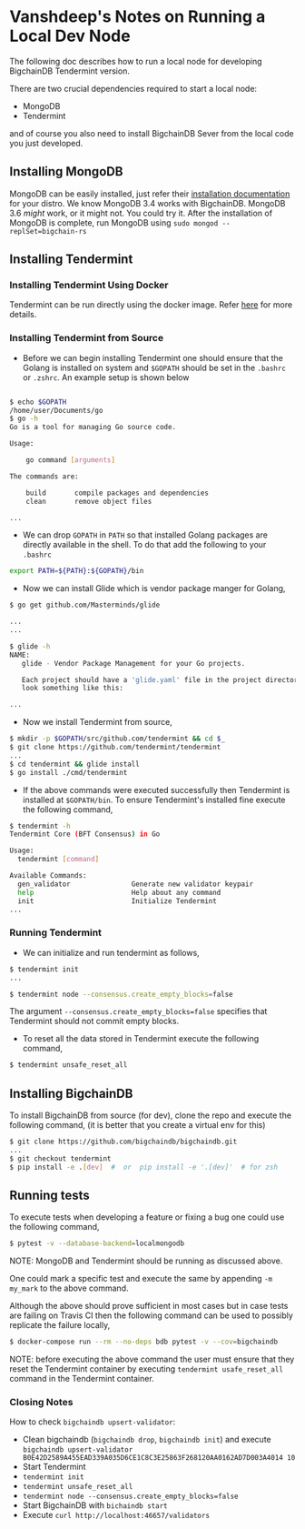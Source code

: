 # Vanshdeep's Notes on Running a Local Dev Node

The following doc describes how to run a local node for developing BigchainDB Tendermint version.

There are two crucial dependencies required to start a local node:

- MongoDB
- Tendermint

and of course you also need to install BigchainDB Sever from the local code you just developed.


## Installing MongoDB

MongoDB can be easily installed, just refer their [installation documentation](https://docs.mongodb.com/manual/installation/) for your distro. 
We know MongoDB 3.4 works with BigchainDB.
MongoDB 3.6 _might_ work, or it might not. You could try it.
After the installation of MongoDB is complete, run MongoDB using `sudo mongod --replSet=bigchain-rs`


## Installing Tendermint

### Installing Tendermint Using Docker

Tendermint can be run directly using the docker image. Refer [here](https://hub.docker.com/r/tendermint/tendermint/) for more details.


### Installing Tendermint from Source
- Before we can begin installing Tendermint one should ensure that the Golang is installed on system and `$GOPATH` should be set in the `.bashrc` or `.zshrc`. An example setup is shown below

```bash

$ echo $GOPATH
/home/user/Documents/go
$ go -h
Go is a tool for managing Go source code.

Usage:

	go command [arguments]

The commands are:

	build       compile packages and dependencies
	clean       remove object files

...

```

- We can drop `GOPATH` in `PATH` so that installed Golang packages are directly available in the shell. To do that add the following to your `.bashrc`

```bash
export PATH=${PATH}:${GOPATH}/bin
```

- Now we can install Glide which is vendor package manger for Golang,

```bash
$ go get github.com/Masterminds/glide

...
...

$ glide -h
NAME:
   glide - Vendor Package Management for your Go projects.

   Each project should have a 'glide.yaml' file in the project directory. Files
   look something like this:

...
```

- Now we install Tendermint from source,

```bash
$ mkdir -p $GOPATH/src/github.com/tendermint && cd $_
$ git clone https://github.com/tendermint/tendermint
...
$ cd tendermint && glide install
$ go install ./cmd/tendermint
```

- If the above commands were executed successfully then Tendermint is installed at `$GOPATH/bin`. To ensure Tendermint's installed fine execute the following command,

```bash
$ tendermint -h
Tendermint Core (BFT Consensus) in Go

Usage:
  tendermint [command]

Available Commands:
  gen_validator               Generate new validator keypair
  help                        Help about any command
  init                        Initialize Tendermint
...

```

### Running Tendermint
- We can initialize and run tendermint as follows,
```bash
$ tendermint init
...

$ tendermint node --consensus.create_empty_blocks=false
```
The argument `--consensus.create_empty_blocks=false` specifies that Tendermint should not commit empty blocks.


- To reset all the data stored in Tendermint execute the following command,

```bash
$ tendermint unsafe_reset_all
```

## Installing BigchainDB

To install BigchainDB from source (for dev), clone the repo and execute the following command, (it is better that you create a virtual env for this)

```bash
$ git clone https://github.com/bigchaindb/bigchaindb.git
...
$ git checkout tendermint
$ pip install -e .[dev]  #  or  pip install -e '.[dev]'  # for zsh
```


## Running tests

To execute tests when developing a feature or fixing a bug one could use the following command,

```bash
$ pytest -v --database-backend=localmongodb
```

NOTE: MongoDB and Tendermint should be running as discussed above.

One could mark a specific test and execute the same by appending `-m my_mark` to the above command.

Although the above should prove sufficient in most cases but in case tests are failing on Travis CI then the following command can be used to possibly replicate the failure locally,

```bash
$ docker-compose run --rm --no-deps bdb pytest -v --cov=bigchaindb
```

NOTE: before executing the above command the user must ensure that they reset the Tendermint container by executing `tendermint usafe_reset_all` command in the Tendermint container.


### Closing Notes

How to check `bigchaindb upsert-validator`:

- Clean bigchaindb (`bigchaindb drop`, `bigchaindb init`) and execute `bigchaindb upsert-validator B0E42D2589A455EAD339A035D6CE1C8C3E25863F268120AA0162AD7D003A4014 10`
- Start Tendermint
 - `tendermint init`
 - `tendermint unsafe_reset_all`
 - `tendermint node --consensus.create_empty_blocks=false`
- Start BigchainDB with `bichaindb start`
- Execute `curl http://localhost:46657/validators`

